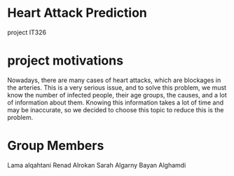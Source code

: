 # Heart Attack Prediction 
project IT326


# project motivations
Nowadays, there are many cases of heart attacks, which are blockages in the arteries. This is a very serious issue, and to solve this problem, we must know the number of infected people, their age groups, the causes, and a lot of information about them. Knowing this information takes a lot of time and may be inaccurate, so we decided to choose this topic to reduce this is the problem.

# Group Members 
Lama alqahtani 
Renad Alrokan
Sarah Algarny
Bayan Alghamdi
